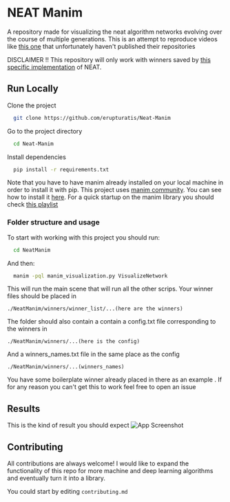 
# NEAT Manim

A repository made for visualizing the neat algorithm 
networks evolving over the course of multiple generations. 
This is an attempt to reproduce videos like 
[this one](https://www.youtube.com/watch?v=j8oU0ksQ3Bc&t=0s) 
that unfortunately haven't published their repositories

DISCLAIMER !! This repository will only work with winners saved by [this specific implementation](https://github.com/CodeReclaimers/neat-python) of NEAT.


## Run Locally

Clone the project

```bash
  git clone https://github.com/erupturatis/Neat-Manim
```

Go to the project directory

```bash
  cd Neat-Manim
```

Install dependencies

```bash
  pip install -r requirements.txt
```

Note that you have to have manim already installed on your local machine in order to install it with pip. This project uses [manim community](https://github.com/ManimCommunity/manim). You can see how to install it [here](https://docs.manim.community/en/stable/installation.html).
For a quick startup on the manim library you should check [this playlist](https://www.youtube.com/watch?v=rUsUrbWb2D4&list=PLsMrDyoG1sZm6-jIUQCgN3BVyEVOZz3LQ)



### Folder structure and usage

To start with working with this project you should run:
```bash
  cd NeatManim
```
And then:
```bash
  manim -pql manim_visualization.py VisualizeNetwork
```
This will run the main scene that will run all the other scrips.
Your winner files should be placed in 

```
./NeatManim/winners/winner_list/...(here are the winners)
```
The folder should also contain a contain a config.txt file corresponding to the winners in
```
./NeatManim/winners/...(here is the config)
```
And a winners_names.txt file in the same place as the config
```
./NeatManim/winners/...(winners_names)
```
You have some boilerplate winner already placed in there as an example
. If for any reason you can't get this to work feel free to open an issue

## Results
This is the kind of result you should expect
![App Screenshot](https://cdn.discordapp.com/attachments/867039131917090816/1016744132158427257/unknown.png)


## Contributing

All contributions are always welcome! I would like to expand the functionality of this repo for more machine and deep learning algorithms and eventually turn it into a library.

You could start by editing  `contributing.md`

